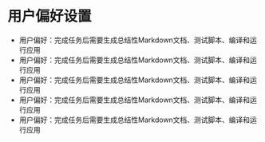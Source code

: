 # 用户偏好设置

- 用户偏好：完成任务后需要生成总结性Markdown文档、测试脚本、编译和运行应用
- 用户偏好：完成任务后需要生成总结性Markdown文档、测试脚本、编译和运行应用
- 用户偏好：完成任务后需要生成总结性Markdown文档、测试脚本、编译和运行应用
- 用户偏好：完成任务后需要生成总结性Markdown文档、测试脚本、编译和运行应用
- 用户偏好：完成任务后需要生成总结性Markdown文档、测试脚本、编译和运行应用
